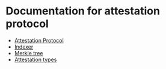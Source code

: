 # Documentation for attestation protocol

- [Attestation Protocol](./attestation-protocol.md)
- [Indexer](./indexer.md)
- [Merkle tree](./merkle-tree.md)
- [Attestation types](./attestation-types.md)

